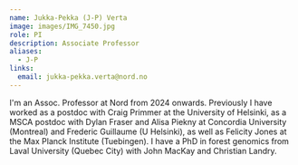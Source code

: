 ```yaml
---
name: Jukka-Pekka (J-P) Verta 
image: images/IMG_7450.jpg
role: PI
description: Associate Professor
aliases:
  - J-P
links:
  email: jukka-pekka.verta@nord.no
---
```

I'm an Assoc. Professor at Nord from 2024 onwards. Previously I have worked as  a postdoc with Craig Primmer at the University of Helsinki, as a MSCA postdoc with Dylan Fraser and Alisa Piekny at Concordia University (Montreal) and Frederic Guillaume (U Helsinki), as well as Felicity Jones at the Max Planck Institute (Tuebingen). I have a PhD in forest genomics from Laval University (Quebec City) with John MacKay and Christian Landry. 
